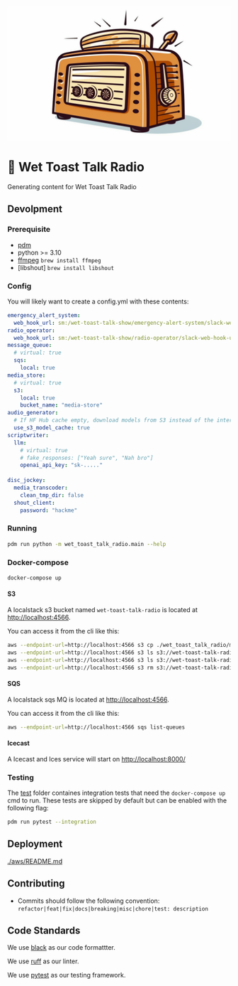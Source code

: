 ![Wet Toast Talk Radio logo](resources/wttr-logo-thin.png)

# :bread: Wet Toast Talk Radio

Generating content for Wet Toast Talk Radio

## Devolpment

### Prerequisite

- [pdm](https://pdm.fming.dev/latest/)
- python >= 3.10
- [ffmpeg](https://github.com/jiaaro/pydub#getting-ffmpeg-set-up) `brew install ffmpeg`
- [libshout] `brew install libshout`

### Config

You will likely want to create a config.yml with these contents:

```yaml
emergency_alert_system:
  web_hook_url: sm:/wet-toast-talk-show/emergency-alert-system/slack-web-hook-url
radio_operator:
  web_hook_url: sm:/wet-toast-talk-show/radio-operator/slack-web-hook-url
message_queue:
  # virtual: true
  sqs:
    local: true
media_store:
  # virtual: true
  s3:
    local: true
    bucket_name: "media-store"
audio_generator:
  # If HF Hub cache empty, download models from S3 instead of the internet
  use_s3_model_cache: true
scriptwriter:
  llm:
    # virtual: true
    # fake_responses: ["Yeah sure", "Nah bro"]
    openai_api_key: "sk-....."
  
disc_jockey:
  media_transcoder:
    clean_tmp_dir: false
  shout_client:
    password: "hackme"
```

### Running

```bash
pdm run python -m wet_toast_talk_radio.main --help
```

### Docker-compose

```bash
docker-compose up
```

#### S3

A localstack s3 bucket named `wet-toast-talk-radio` is located at [http://localhost:4566](http://localhost:4566).

You can access it from the cli like this:

```bash
aws --endpoint-url=http://localhost:4566 s3 cp ./wet_toast_talk_radio/media_store/virtual/data s3://wet-toast-talk-radio/raw --recursive
aws --endpoint-url=http://localhost:4566 s3 ls s3://wet-toast-talk-radio/raw/
aws --endpoint-url=http://localhost:4566 s3 ls s3://wet-toast-talk-radio/transcoded/
aws --endpoint-url=http://localhost:4566 s3 rm s3://wet-toast-talk-radio/transcoded/ --recursive
```

#### SQS

A localstack sqs MQ is located at [http://localhost:4566](http://localhost:4566).

You can access it from the cli like this:

```bash
aws --endpoint-url=http://localhost:4566 sqs list-queues
```

#### Icecast

A Icecast and Ices service will start on [http://localhost:8000/](http://localhost:8000/)

### Testing

The [test](./tests/) folder containes integration tests that need the `docker-compose up` cmd to run. These tests are skipped by default but can be enabled with the following flag: 

```bash
pdm run pytest --integration
```


## Deployment

[./aws/README.md](./aws/README.md)

## Contributing

- Commits should follow the following convention:  `refactor|feat|fix|docs|breaking|misc|chore|test: description`


## Code Standards

We use [black](https://github.com/psf/black) as our code formattter.

We use [ruff](https://beta.ruff.rs/docs/) as our linter.

We use [pytest](https://docs.pytest.org/en/6.2.x/) as our testing framework.

